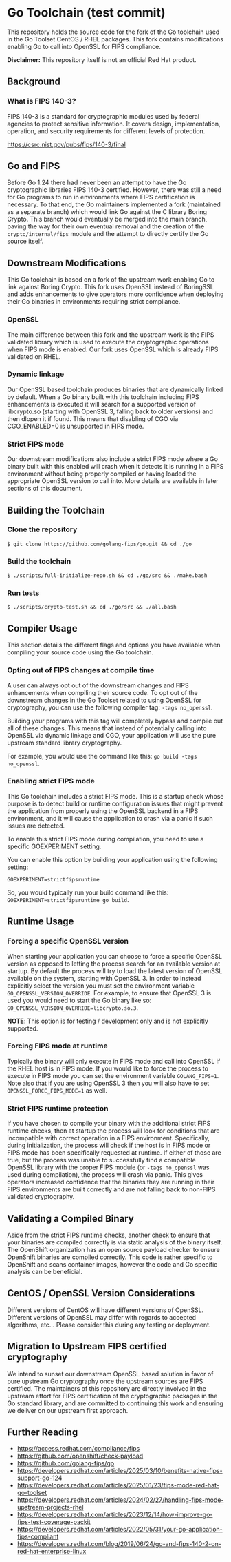# Go Toolchain (test commit)

This repository holds the source code for the fork of the Go toolchain used in the Go Toolset CentOS / RHEL packages. This fork contains modifications enabling Go to call into OpenSSL for FIPS compliance.

**Disclaimer:** This repository itself is not an official Red Hat product.

## Background

### What is FIPS 140-3?

FIPS 140-3 is a standard for cryptographic modules used by federal agencies to protect sensitive information. It covers design, implementation, operation, and security requirements for different levels of protection.

https://csrc.nist.gov/pubs/fips/140-3/final

## Go and FIPS

Before Go 1.24 there had never been an attempt to have the Go cryptographic libraries FIPS 140-3 certified. However, there was still a need for Go programs to run in environments where FIPS certification is necessary. To that end, the Go maintainers implemented a fork (maintained as a separate branch) which would link Go against the C library Boring Crypto. This branch would eventually be merged into the main branch, paving the way for their own eventual removal and the creation of the `crypto/internal/fips` module and the attempt to directly certify the Go source itself.

## Downstream Modifications

This Go toolchain is based on a fork of the upstream work enabling Go to link against Boring Crypto. This fork uses OpenSSL instead of BoringSSL and adds enhancements to give operators more confidence when deploying their Go binaries in environments requiring strict compliance.

### OpenSSL

The main difference between this fork and the upstream work is the FIPS validated library which is used to execute the cryptographic operations when FIPS mode is enabled. Our fork uses OpenSSL which is already FIPS validated on RHEL.

### Dynamic linkage

Our OpenSSL based toolchain produces binaries that are dynamically linked by default. When a Go binary built with this toolchain including FIPS enhancements is executed it will search for a supported version of libcrypto.so (starting with OpenSSL 3, falling back to older versions) and then dlopen it if found. This means that disabling of CGO via CGO_ENABLED=0 is unsupported in FIPS mode.

### Strict FIPS mode

Our downstream modifications also include a strict FIPS mode where a Go binary built with this enabled will crash when it detects it is running in a FIPS environment without being properly compiled or having loaded the appropriate OpenSSL version to call into. More details are available in later sections of this document.

## Building the Toolchain

### Clone the repository

```
$ git clone https://github.com/golang-fips/go.git && cd ./go
```

### Build the toolchain

```
$ ./scripts/full-initialize-repo.sh && cd ./go/src && ./make.bash
```

### Run tests

```
$ ./scripts/crypto-test.sh && cd ./go/src && ./all.bash
```

## Compiler Usage

This section details the different flags and options you have available when compiling your source code using the Go toolchain.

### Opting out of FIPS changes at compile time

A user can always opt out of the downstream changes and FIPS enhancements when compiling their source code. To opt out of the downstream changes in the Go Toolset related to using OpenSSL for cryptography, you can use the following compiler tag: `-tags no_openssl`.

Building your programs with this tag will completely bypass and compile out all of these changes. This means that instead of potentially calling into OpenSSL via dynamic linkage and CGO, your application will use the pure upstream standard library cryptography.

For example, you would use the command like this: `go build -tags no_openssl`.

### Enabling strict FIPS mode

This Go toolchain includes a strict FIPS mode. This is a startup check whose purpose is to detect build or runtime configuration issues that might prevent the application from properly using the OpenSSL backend in a FIPS environment, and it will cause the application to crash via a panic if such issues are detected.

To enable this strict FIPS mode during compilation, you need to use a specific GOEXPERIMENT setting.

You can enable this option by building your application using the following setting:

```
GOEXPERIMENT=strictfipsruntime
```

So, you would typically run your build command like this: `GOEXPERIMENT=strictfipsruntime go build`.

## Runtime Usage

### Forcing a specific OpenSSL version

When starting your application you can choose to force a specific OpenSSL version as opposed to letting the process search for an available version at startup. By default the process will try to load the latest version of OpenSSL available on the system, starting with OpenSSL 3. In order to instead explicitly select the version you must set the environment variable `GO_OPENSSL_VERSION_OVERRIDE`. For example, to ensure that OpenSSL 3 is used you would need to start the Go binary like so: `GO_OPENSSL_VERSION_OVERRIDE=libcrypto.so.3`.

**NOTE**: This option is for testing / development only and is not explicitly supported.

### Forcing FIPS mode at runtime

Typically the binary will only execute in FIPS mode and call into OpenSSL if the RHEL host is in FIPS mode. If you would like to force the process to execute in FIPS mode you can set the environment variable `GOLANG_FIPS=1`. Note also that if you are using OpenSSL 3 then you will also have to set `OPENSSL_FORCE_FIPS_MODE=1` as well.

### Strict FIPS runtime protection

If you have chosen to compile your binary with the additional strict FIPS runtime checks, then at startup the process will look for conditions that are incompatible with correct operation in a FIPS environment. Specifically, during initialization, the process will check if the host is in FIPS mode or FIPS mode has been specifically requested at runtime. If either of those are true, but the process was unable to successfully find a compatible OpenSSL library with the proper FIPS module (or `-tags no_openssl` was used during compilation), the process will crash via panic. This gives operators increased confidence that the binaries they are running in their FIPS environments are built correctly and are not falling back to non-FIPS validated cryptography.

## Validating a Compiled Binary

Aside from the strict FIPS runtime checks, another check to ensure that your binaries are compiled correctly is via static analysis of the binary itself. The OpenShift organization has an open source payload checker to ensure OpenShift binaries are compiled correctly. This code is rather specific to OpenShift and scans container images, however the code and Go specific analysis can be beneficial.

## CentOS / OpenSSL Version Considerations

Different versions of CentOS will have different versions of OpenSSL. Different versions of OpenSSL may differ with regards to accepted algorithms, etc… Please consider this during any testing or deployment.

## Migration to Upstream FIPS certified cryptography

We intend to sunset our downstream OpenSSL based solution in favor of pure upstream Go cryptography once the upstream sources are FIPS certified. The maintainers of this repository are directly involved in the upstream effort for FIPS certification of the cryptographic packages in the Go standard library, and are committed to continuing this work and ensuring we deliver on our upstream first approach.

## Further Reading

- https://access.redhat.com/compliance/fips
- https://github.com/openshift/check-payload
- https://github.com/golang-fips/go
- https://developers.redhat.com/articles/2025/03/10/benefits-native-fips-support-go-124
- https://developers.redhat.com/articles/2025/01/23/fips-mode-red-hat-go-toolset
- https://developers.redhat.com/articles/2024/02/27/handling-fips-mode-upstream-projects-rhel
- https://developers.redhat.com/articles/2023/12/14/how-improve-go-fips-test-coverage-packit
- https://developers.redhat.com/articles/2022/05/31/your-go-application-fips-compliant
- https://developers.redhat.com/blog/2019/06/24/go-and-fips-140-2-on-red-hat-enterprise-linux
